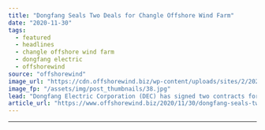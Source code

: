 ```yaml
---
title: "Dongfang Seals Two Deals for Changle Offshore Wind Farm"
date: "2020-11-30"
tags: 
  - featured
  - headlines
  - changle offshore wind farm
  - dongfang electric
  - offshorewind
source: "offshorewind"
image_url: "https://cdn.offshorewind.biz/wp-content/uploads/sites/2/2020/11/30131003/Dongfang_.jpg"
image_fp: "/assets/img/post_thumbnails/38.jpg"
lead: "Dongfang Electric Corporation (DEC) has signed two contracts for the Changle Waihai offshore wind farm"
article_url: "https://www.offshorewind.biz/2020/11/30/dongfang-seals-two-deals-for-changle-offshore-wind-farm/"
---
```


---
